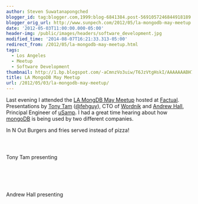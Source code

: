 ```yaml
---
author: Steven Suwatanapongched
blogger_id: tag:blogger.com,1999:blog-6841384.post-5691057246844918189
blogger_orig_url: http://www.sunpech.com/2012/05/la-mongodb-may-meetup.html
date: '2012-05-03T11:00:00.000-05:00'
header-img: /public/images/headers/software_development.jpg
modified_time: '2014-08-07T16:21:33.313-05:00'
redirect_from: /2012/05/la-mongodb-may-meetup.html
tags:
  - Los Angeles
  - Meetup
  - Software Development
thumbnail: http://1.bp.blogspot.com/-aCmnzVo3uiw/T6JzVtgHskI/AAAAAAABH7c/zsaOYWt3MG0/s600/2012-05-02+at+19-28-21.jpg
title: LA MongoDB May Meetup
url: /2012/05/03/la-mongodb-may-meetup/
---
```



Last evening I attended the <a href="http://www.meetup.com/Los-Angeles-MongoDB-User-Group/events/58856492/">LA MongDB May Meetup</a> hosted at <a href="http://www.factual.com/">Factual</a>. Presentations by <a href="http://www.linkedin.com/in/tonytam">Tony Tam</a> (<a href="http://twitter.com/fehguy">@fehguy</a>), CTO of <a href="http://www.wordnik.com/">Wordnik</a> and <a href="http://www.linkedin.com/profile/view?id=17938166">Andrew Hall</a>, Principal Engineer of <a href="http://www.usamp.com/">uSamp</a>. I had a great time hearing about how <a href="http://www.mongodb.org/">mongoDB</a> is being used by two different companies.

In N Out Burgers and fries served instead of pizza!
<a href="http://1.bp.blogspot.com/-aCmnzVo3uiw/T6JzVtgHskI/AAAAAAABH7c/zsaOYWt3MG0/s600/2012-05-02+at+19-28-21.jpg" alt="" ><img   border="0"  src="http://1.bp.blogspot.com/-aCmnzVo3uiw/T6JzVtgHskI/AAAAAAABH7c/zsaOYWt3MG0/s320/2012-05-02+at+19-28-21.jpg" alt=""  /></a>

<a href="http://1.bp.blogspot.com/-JOF1BevyswI/T6JzWqCQbqI/AAAAAAABH7k/O8GaXrQd_iY/s600/2012-05-02+at+19-28-28.jpg" alt="" ><img   border="0"  src="http://1.bp.blogspot.com/-JOF1BevyswI/T6JzWqCQbqI/AAAAAAABH7k/O8GaXrQd_iY/s320/2012-05-02+at+19-28-28.jpg" alt=""  /></a>

<a href="http://3.bp.blogspot.com/-NtAjMcZR48M/T6JzXPvZkJI/AAAAAAABH7s/awPY2ETiBt8/s600/2012-05-02+at+19-29-21.jpg" alt="" ><img   border="0"  src="http://3.bp.blogspot.com/-NtAjMcZR48M/T6JzXPvZkJI/AAAAAAABH7s/awPY2ETiBt8/s320/2012-05-02+at+19-29-21.jpg" alt=""  /></a>

<a href="http://3.bp.blogspot.com/-EzYedX7DEsI/T6JzY6EKmkI/AAAAAAABH8E/8GclQ86xJdg/s600/2012-05-02+at+19-31-54.jpg" alt="" ><img   border="0"  src="http://3.bp.blogspot.com/-EzYedX7DEsI/T6JzY6EKmkI/AAAAAAABH8E/8GclQ86xJdg/s320/2012-05-02+at+19-31-54.jpg" alt=""  /></a>

Tony Tam presenting
<a href="http://4.bp.blogspot.com/-4L2Br5BP3UM/T6Jzc-7jyoI/AAAAAAABH8k/qjSLEGPIjnA/s600/2012-05-02+at+19-41-58.jpg" alt="" ><img   border="0"  src="http://4.bp.blogspot.com/-4L2Br5BP3UM/T6Jzc-7jyoI/AAAAAAABH8k/qjSLEGPIjnA/s320/2012-05-02+at+19-41-58.jpg" alt=""  /></a>

<a href="http://1.bp.blogspot.com/-Ux2uwsewWk0/T6JzgV6R-YI/AAAAAAABH9M/W6Z0pMFRmyU/s600/2012-05-02+at+19-47-55.jpg" alt="" ><img   border="0"  src="http://1.bp.blogspot.com/-Ux2uwsewWk0/T6JzgV6R-YI/AAAAAAABH9M/W6Z0pMFRmyU/s320/2012-05-02+at+19-47-55.jpg" alt=""  /></a>

<a href="http://4.bp.blogspot.com/-L49fExXpbq0/T6JzkHgiR7I/AAAAAAABH98/_XTFWMXFpGo/s600/2012-05-02+at+19-59-23.jpg" alt="" ><img   border="0"  src="http://4.bp.blogspot.com/-L49fExXpbq0/T6JzkHgiR7I/AAAAAAABH98/_XTFWMXFpGo/s320/2012-05-02+at+19-59-23.jpg" alt=""  /></a>

<a href="http://4.bp.blogspot.com/-LjO9Uhd896A/T6Jze1BcYkI/AAAAAAABH88/eVaxF2jJZ8k/s600/2012-05-02+at+19-45-29.jpg" alt="" ><img   border="0"  src="http://4.bp.blogspot.com/-LjO9Uhd896A/T6Jze1BcYkI/AAAAAAABH88/eVaxF2jJZ8k/s320/2012-05-02+at+19-45-29.jpg" alt=""  /></a>

<a href="http://2.bp.blogspot.com/-QkH2wdYHDKc/T6Jzo0vp6mI/AAAAAAABH-s/viqpaeFFfkI/s600/2012-05-02+at+20-09-52.jpg" alt="" ><img   border="0"  src="http://2.bp.blogspot.com/-QkH2wdYHDKc/T6Jzo0vp6mI/AAAAAAABH-s/viqpaeFFfkI/s320/2012-05-02+at+20-09-52.jpg" alt=""  /></a>

<a href="http://1.bp.blogspot.com/-cWIpR5wGFUA/T6Jzq6IwsmI/AAAAAAABH-8/QVpqiSgKqNM/s600/2012-05-02+at+20-10-50.jpg" alt="" ><img   border="0"  src="http://1.bp.blogspot.com/-cWIpR5wGFUA/T6Jzq6IwsmI/AAAAAAABH-8/QVpqiSgKqNM/s320/2012-05-02+at+20-10-50.jpg" alt=""  /></a>

Andrew Hall presenting
<a href="http://3.bp.blogspot.com/-VETaVUp3yEo/T6JzrbXVFzI/AAAAAAABH_E/2Qo-EMaeeIU/s600/2012-05-02+at+20-20-51.jpg" alt="" ><img   border="0"  src="http://3.bp.blogspot.com/-VETaVUp3yEo/T6JzrbXVFzI/AAAAAAABH_E/2Qo-EMaeeIU/s320/2012-05-02+at+20-20-51.jpg" alt=""  /></a>

<a href="http://4.bp.blogspot.com/-MxXH08WkhUw/T6JztcTWn1I/AAAAAAABH_c/pzaIXlG1E9M/s600/2012-05-02+at+20-25-29.jpg" alt="" ><img   border="0"  src="http://4.bp.blogspot.com/-MxXH08WkhUw/T6JztcTWn1I/AAAAAAABH_c/pzaIXlG1E9M/s320/2012-05-02+at+20-25-29.jpg" alt=""  /></a>

<a href="http://3.bp.blogspot.com/-ZGNdms3LJo0/T6Jzz2aM2cI/AAAAAAABIAU/DYXmr3HOWDo/s600/2012-05-02+at+20-59-38.jpg" alt="" ><img   border="0"  src="http://3.bp.blogspot.com/-ZGNdms3LJo0/T6Jzz2aM2cI/AAAAAAABIAU/DYXmr3HOWDo/s320/2012-05-02+at+20-59-38.jpg" alt=""  /></a>

<a href="http://2.bp.blogspot.com/-Q-VZKVFth1A/T6Jz1LsYH0I/AAAAAAABIAk/15Sy4MAJct0/s600/2012-05-02+at+21-01-02.jpg" alt="" ><img   border="0"  src="http://2.bp.blogspot.com/-Q-VZKVFth1A/T6Jz1LsYH0I/AAAAAAABIAk/15Sy4MAJct0/s320/2012-05-02+at+21-01-02.jpg" alt=""  /></a>